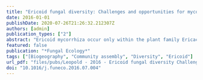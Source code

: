 ```yaml
---
title: "Ericoid fungal diversity: Challenges and opportunities for mycorrhizal research"
date: 2016-01-01
publishDate: 2020-07-26T21:26:32.212307Z
authors: [admin]
publication_types: ["2"]
abstract: "Ericoid mycorrhiza occur only within the plant family Ericaceae, yet are globally widespread and contribute to carbon and nutrient cycling in many habitats where harsh conditions limit decomposition and plant nutrient uptake. An increasingly diverse range of fungi are recognized as ericoid symbionts and patterns in the distribution of ericoid taxa are beginning to emerge across scales. However, the true diversity of ericoid mycorrhizal fungi remains unresolved due to limited sampling from some regions and challenges associated with delineating mycorrhizal taxa from the broader fungal community associated with ericoid plants. Interpreting patterns in the diversity and distributions of ericoid mycorrhizal fungi will ultimately require improved understanding of their functional ecology and functional diversity, which is currently limited to a few well studied species. Fortunately, many ericoid taxa are amenable to experimental manipulation and continued ericoid mycorrhizal research promises to improve general understanding of the ecology and evolution of mycorrhizal symbioses."
featured: false
publication: "*Fungal Ecology*"
tags: ["[Biogeography", "Community assembly", "Diversity", "Ericoid"]
url_pdf: "files/pubs/Leopold - 2016 - Ericoid fungal diversity Challenges and opportunities for mycorrhizal research.pdf"
doi: "10.1016/j.funeco.2016.07.004"
---
```


